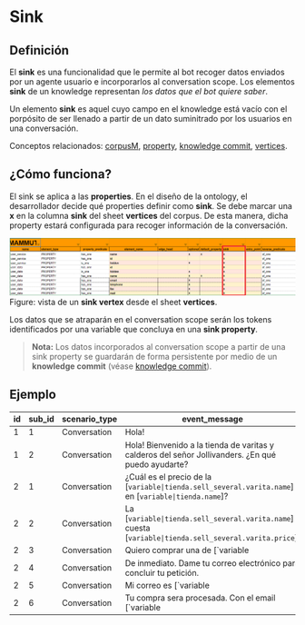 # Sink

## Definición

El **sink** es una funcionalidad que le permite al bot recoger datos enviados por un agente usuario e incorporarlos al conversation scope. Los elementos **sink** de un knowledge representan _los datos que el bot quiere saber_. 

Un elemento **sink** es aquel cuyo campo en el knowledge está vacío con el porpósito de ser llenado a partir de un dato suminitrado por los usuarios en una conversación. 

Conceptos relacionados: [corpusM](corpusM), [property](properties.md), [knowledge commit](knowledge_commit.md), [vertices](vertices.md).

## ¿Cómo funciona?

El sink se aplica a las **properties**. En el diseño de la ontology, el desarrollador decide qué properties definir como **sink**. Se debe marcar una **x** en la columna **sink** del sheet **vertices** del corpus. De esta manera, dicha property estará configurada para recoger información de la conversación.

![sink](img/sink_vertex_1.png "sink")
Figure: vista de un **sink vertex** desde el sheet **vertices**.

Los datos que se atraparán en el conversation scope serán los tokens identificados por una variable que concluya en una **sink property**.

> **Nota:** Los datos incorporados al conversation scope a partir de una sink property se guardarán de forma persistente por medio de un **knowledge commit** (véase [knowledge commit](knowledge_commit.md)).

## Ejemplo

| id | sub_id | scenario_type | event_message | hidden | field | lambda_condition | ui_event | action | source | regional_settings | complexity
| - | - | - | - | - | - | - | - | - | - | - | - |
1 | 1 | Conversation | Hola! |  |  |  |  |  | Carla | es |
1 | 2 | Conversation | Hola! Bienvenido a la tienda de varitas y calderos del señor Jollivanders. ¿En qué puedo ayudarte? |  |  |  |  |  | Mammut | es |
2 | 1 | Conversation | ¿Cuál es el precio de la [`variable\|tienda.sell_several.varita.name`] en [`variable\|tienda.name`]? |  |  |  |  |  | Carla | es |
2 | 2 | Conversation | La [`variable\|tienda.sell_several.varita.name`] cuesta [`variable\|tienda.sell_several.varita.price`]. |  |  |  |  |  | Mammut | es |
2 | 3 | Conversation | Quiero comprar una de [`variable|store.manage.user_data.order`] |  |  |  |  |  | Carla | es |
2 | 4 | Conversation | De inmediato. Dame tu correo electrónico para concluir tu petición. |  |  |  |  |  | Mammut | es |
2 | 5 | Conversation | Mi correo es [`variable|store.manage.user_data.email`] |  |  |  |  |  | Carla | es |
2 | 6 | Conversation | Tu compra sera procesada. Con el email [`variable|store.manage.user_data.email`]. |  |  |  |  | **knowledge_commit(store.manage.user_data)** | Mammut | es |
